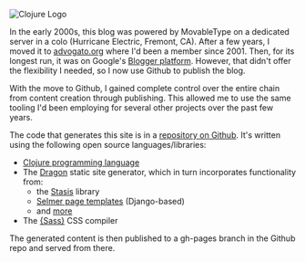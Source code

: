 <img src="/blog/img/clojure.png" alt="Clojure Logo" class="about-portrait img-responsive"></span>

In the early 2000s, this blog was powered by MovableType on a dedicated server
in a colo (Hurricane Electric, Fremont, CA). After a few years, I moved it to
[advogato.org](https://en.wikipedia.org/wiki/Advogato) where I'd been a member
since 2001. Then, for its longest run, it was on Google's
[Blogger platform](http://oubiwann.blogspot.com/). However, that didn't offer
the flexibility I needed, so I now use Github to publish the blog.

With the move to Github, I gained complete control over the entire chain from
content creation through publishing. This allowed me to use the same tooling
I'd been employing for several other projects over the past few years.

The code that generates this site is in a
[repository on Github](https://github.com/oubiwann/blog). It's written using
the following open source languages/libraries:

* [Clojure programming language](https://clojure.org/)
* The [Dragon](https://github.com/clojusc/dragon) static site generator,
  which in turn incorporates functionality from:
  * the [Stasis](https://github.com/magnars/stasis) library
  * [Selmer page templates](https://github.com/yogthos/Selmer) (Django-based)
  * and [more](https://github.com/clojusc/dragon/blob/master/project.clj#L10)
* The [{Sass}](https://sass-lang.com/) CSS compiler

The generated content is then published to a gh-pages branch in the Github
repo and served from there.

